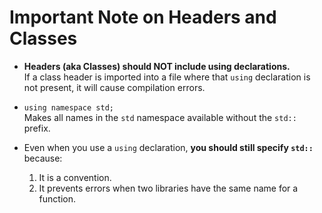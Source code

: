 # Important Note on Headers and Classes

- **Headers (aka Classes) should NOT include using declarations.**  
  If a class header is imported into a file where that `using` declaration is not present, it will cause compilation errors.

- `using namespace std;`  
  Makes all names in the `std` namespace available without the `std::` prefix.

- Even when you use a `using` declaration, **you should still specify `std::`** because:  
  1. It is a convention.  
  2. It prevents errors when two libraries have the same name for a function.
